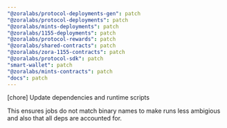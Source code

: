 ```yaml
---
"@zoralabs/protocol-deployments-gen": patch
"@zoralabs/protocol-deployments": patch
"@zoralabs/mints-deployments": patch
"@zoralabs/1155-deployments": patch
"@zoralabs/protocol-rewards": patch
"@zoralabs/shared-contracts": patch
"@zoralabs/zora-1155-contracts": patch
"@zoralabs/protocol-sdk": patch
"smart-wallet": patch
"@zoralabs/mints-contracts": patch
"docs": patch
---
```


[chore] Update dependencies and runtime scripts

This ensures jobs do not match binary names to make runs less ambigious and also that all deps are accounted for.
